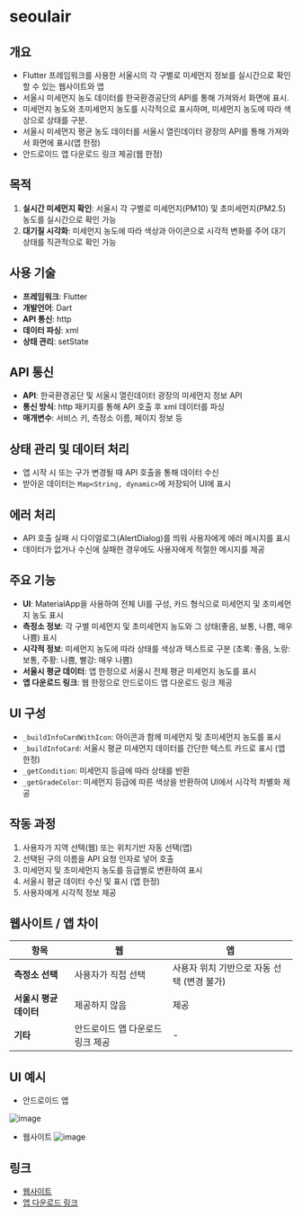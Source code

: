# seoulair

## 개요
- Flutter 프레임워크를 사용한 서울시의 각 구별로 미세먼지 정보를 실시간으로 확인할 수 있는 웹사이트와 앱
- 서울시 미세먼지 농도 데이터를 한국환경공단의 API를 통해 가져와서 화면에 표시.
- 미세먼지 농도와 초미세먼지 농도를 시각적으로 표시하며, 미세먼지 농도에 따라 색상으로 상태를 구분.
- 서울시 미세먼지 평균 농도 데이터를 서울시 열린데이터 광장의 API를 통해 가져와서 화면에 표시(앱 한정)
- 안드로이드 앱 다운로드 링크 제공(웹 한정)

## 목적
1. **실시간 미세먼지 확인**: 서울시 각 구별로 미세먼지(PM10) 및 초미세먼지(PM2.5) 농도를 실시간으로 확인 가능
2. **대기질 시각화**: 미세먼지 농도에 따라 색상과 아이콘으로 시각적 변화를 주어 대기 상태를 직관적으로 확인 가능

## 사용 기술
- **프레임워크**: Flutter
- **개발언어**: Dart
- **API 통신**: http
- **데이터 파싱**: xml
- **상태 관리**: setState

## API 통신
- **API**: 한국환경공단 및 서울시 열린데이터 광장의 미세먼지 정보 API
- **통신 방식**: http 패키지를 통해 API 호출 후 xml 데이터를 파싱
- **매개변수**: 서비스 키, 측정소 이름, 페이지 정보 등

## 상태 관리 및 데이터 처리
- 앱 시작 시 또는 구가 변경될 때 API 호출을 통해 데이터 수신
- 받아온 데이터는 `Map<String, dynamic>`에 저장되어 UI에 표시

## 에러 처리
- API 호출 실패 시 다이얼로그(AlertDialog)를 띄워 사용자에게 에러 메시지를 표시
- 데이터가 없거나 수신에 실패한 경우에도 사용자에게 적절한 메시지를 제공

## 주요 기능
- **UI**: MaterialApp을 사용하여 전체 UI를 구성, 카드 형식으로 미세먼지 및 초미세먼지 농도 표시
- **측정소 정보**: 각 구별 미세먼지 및 초미세먼지 농도와 그 상태(좋음, 보통, 나쁨, 매우 나쁨) 표시
- **시각적 정보**: 미세먼지 농도에 따라 상태를 색상과 텍스트로 구분 (초록: 좋음, 노랑: 보통, 주황: 나쁨, 빨강: 매우 나쁨)
- **서울시 평균 데이터**: 앱 한정으로 서울시 전체 평균 미세먼지 농도를 표시
- **앱 다운로드 링크**: 웹 한정으로 안드로이드 앱 다운로드 링크 제공

## UI 구성
- `_buildInfoCardWithIcon`: 아이콘과 함께 미세먼지 및 초미세먼지 농도를 표시
- `_buildInfoCard`: 서울시 평균 미세먼지 데이터를 간단한 텍스트 카드로 표시 (앱 한정)
- `_getCondition`: 미세먼지 등급에 따라 상태를 반환
- `_getGradeColor`: 미세먼지 등급에 따른 색상을 반환하여 UI에서 시각적 차별화 제공

## 작동 과정
1. 사용자가 지역 선택(웹) 또는 위치기반 자동 선택(앱)
2. 선택된 구의 이름을 API 요청 인자로 넣어 호출
3. 미세먼지 및 초미세먼지 농도를 등급별로 변환하여 표시
4. 서울시 평균 데이터 수신 및 표시 (앱 한정)
5. 사용자에게 시각적 정보 제공

## 웹사이트 / 앱 차이

| 항목                | 웹                                | 앱                                      |
|---------------------|-----------------------------------|-----------------------------------------|
| **측정소 선택**      | 사용자가 직접 선택               | 사용자 위치 기반으로 자동 선택 (변경 불가) |
| **서울시 평균 데이터** | 제공하지 않음                    | 제공                                    |
| **기타**             | 안드로이드 앱 다운로드 링크 제공 | -                                       |
## UI 예시
- 안드로이드 앱

![image](https://github.com/user-attachments/assets/61cdb208-96cb-4e46-8bce-0e5f808639a3)

- 웹사이트
![image](https://github.com/user-attachments/assets/9647495b-b833-4458-8663-770edfdc64e8)

## 링크
- [웹사이트](https://junny1117.github.io/seoulair)
- [앱 다운로드 링크](https://drive.usercontent.google.com/download?id=1Cpr3Fg9AZmVUiZ_Ve3PRvR4zryAsnLtU&export=download&authuser=0&confirm=t&uuid=3cae1721-0bc4-4eea-a52e-20690fc70900&at=AO7h07fYoiSDLeY9r2Do4Tb7gSPT:1725624913381)
